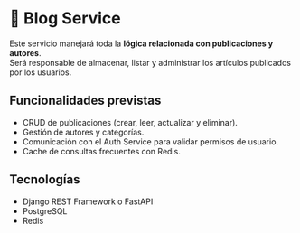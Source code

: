 # 📝 Blog Service

Este servicio manejará toda la **lógica relacionada con publicaciones y autores**.  
Será responsable de almacenar, listar y administrar los artículos publicados por los usuarios.

## Funcionalidades previstas
- CRUD de publicaciones (crear, leer, actualizar y eliminar).
- Gestión de autores y categorías.
- Comunicación con el Auth Service para validar permisos de usuario.
- Cache de consultas frecuentes con Redis.

## Tecnologías
- Django REST Framework o FastAPI
- PostgreSQL
- Redis
